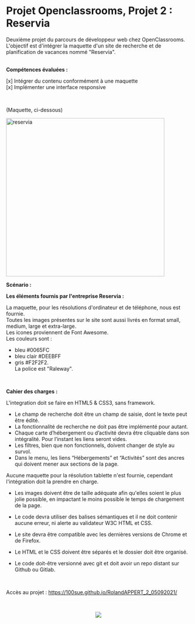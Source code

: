 # Projet Openclassrooms, Projet 2 : Reservia # 
Deuxième projet du parcours de développeur web chez OpenClassrooms.<br>
L'objectif est d'intégrer la maquette d'un site de recherche et de planification de vacances nommé "Reservia".<br>
<br>

<strong>Compétences évaluées :</strong>

[x]  Intégrer du contenu conformément à une maquette<br>
[x]  Implémenter une interface responsive

<br>


(Maquette, ci-dessous)

<img width="432" alt="reservia" src="https://user-images.githubusercontent.com/90606431/136689066-5b6d4144-c507-4b99-823d-7f473aeeb7bd.png">


<strong>Scénario :</strong><br>

<strong>Les éléments fournis par l'entreprise Reservia :</strong><br>

La maquette, pour les résolutions d'ordinateur et de téléphone, nous est fournie.<br>
Toutes les images présentes sur le site sont aussi livrés en format small, medium, large et extra-large.<br>
Les icones proviennent de Font Awesome.<br>
Les couleurs sont :<br>
- bleu #0065FC<br> 
- bleu clair #DEEBFF <br>
- gris #F2F2F2.<br>
La police est "Raleway".<br>

<br>

<strong>Cahier des charges :</strong>

L'integration doit se faire en HTML5 & CSS3, sans framework.<br>

- Le champ de recherche doit être un champ de saisie, dont le texte peut être édité.<br>
- La fonctionnalité de recherche ne doit pas être implémenté pour autant.<br>
- Chaque carte d’hébergement ou d’activité devra être cliquable dans son intégralité. Pour l’instant les liens seront vides.<br>
- Les filtres, bien que non fonctionnels, doivent changer de style au survol.<br>
- Dans le menu, les liens “Hébergements” et “Activités” sont des ancres qui doivent mener aux sections de la page.<br>

Aucune maquette pour la résolution tablette n'est fournie, cependant l'intégration doit la prendre en charge.<br>
- Les images doivent être de taille adéquate afin qu'elles soient le plus jolie possible, en impactant le moins possible le temps de chargement de la page.<br>

- Le code devra utiliser des balises sémantiques et il ne doit contenir aucune erreur, ni alerte au validateur W3C HTML et CSS.<br>
- Le site devra être compatible avec les dernières versions de Chrome et de Firefox.<br>
- Le HTML et le CSS doivent être séparés et le dossier doit être organisé.<br>
- Le code doit-être versionné avec git et doit avoir un repo distant sur Github ou Gitlab.<br>

<br>

Accès au projet : https://100sue.github.io/RolandAPPERT_2_05092021/

<br>

  <p align="center">
<img src= "https://user-images.githubusercontent.com/90606431/151660985-c0a30670-7d3b-4b86-89fe-566e96a15e79.jpg" />
</p>


